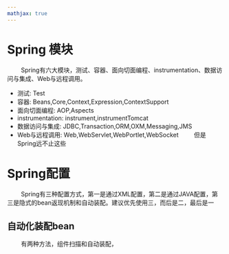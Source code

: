 ```yaml
---
mathjax: true
---
```


# Spring 模块
&emsp;&emsp;  Spring有六大模块，测试、容器、面向切面编程、instrumentation、数据访问与集成、Web与远程调用。
- 测试: Test
- 容器: Beans,Core,Context,Expression,ContextSupport
- 面向切面编程: AOP,Aspects
- instrumentation: instrument,instrumentTomcat
- 数据访问与集成: JDBC,Transaction,ORM,OXM,Messaging,JMS
- Web与远程调用: Web,WebServlet,WebPortlet,WebSocket
&emsp;&emsp; 但是Spring远不止这些

# Spring配置
&emsp;&emsp; Spring有三种配置方式，第一是通过XML配置，第二是通过JAVA配置，第三是隐式的bean返现机制和自动装配。建议优先使用三，而后是二，最后是一
## 自动化装配bean
&emsp;&emsp; 有两种方法，组件扫描和自动装配，

